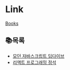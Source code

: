 # Link
[Books](https://rims-organization.gitbook.io/books/)

## 📚목록

- [모던 자바스크립트 딥다이브](./DeepDive/README.md)
- [리액트 프로그래밍 정석](./React/README.md)
